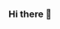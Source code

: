 ### Hi there 👋

<!--
**wyu97/wyu97** is a ✨ _special_ ✨ repository because its `README.md` (this file) appears on your GitHub profile.

Here are some ideas to get you started:

- 🔭 I am a second-year (2019-Now) Ph.D. student 
- 🌱 I am major in Computer Science and Engineering at the University of Notre Dame
- 👯 I am advised by Prof. [Meng Jiang](http://www.meng-jiang.com/)
- 🤔 My research interest lies in natural lanuage generation (NLG)
- 💬 Ask me about ...
- 📫 How to reach me: wyu1@nd.edu

-->
